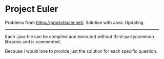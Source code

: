 # Project Euler
Problems from https://projecteuler.net/. Solution with Java. Updating.
* * *
Each .java file can be compiled and executed without third-party/common libraries and is commented.

Because I would love to provide just the solution for each specific question.
